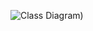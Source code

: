 ![Class Diagram](http://www.plantuml.com/plantuml/svg/pLPHRzis47wUViN1nO2jdQEuJfh4A8e62OPvo98CIVVIvU54dcos5AcGb3DdstyVAJ4MvGG3jYVxnU9tn-FTTyTF-cWT6jTKCikOH6lXLZkK5Zv_NZfNsrcUBuHRDiKUqrL-FoR9qUH2ALrhAUoO_gWDMPiNKXVvGNamcHvFJeYVx1yVq27jq_IGth6JQNbKlftkdqoAwJ4TOVxBRzSvrdLk3Sih52h_WYlCg_8-3wSOAhNcdAHOaLc_pIljdstU9RONN5zTlBkxWp-pRyPWcw8rm0oiCq8j0lYqzso9Qa69wGqioDt4BVQxxoDo7lqzyFSJ3sTet0wo4DAA71pTtRKKC0_D-O20scZUC7SXhFEuz7y1TMtL7j355s8jr5Wo2V06aFDR7GxfoE4aoT6FHbSzjXBq45RNtI4zZPzyi6x1KB96egCXqVsMXEYmQmU93cb5eWyZqNEUSam-b1oGZjO-QCC7s58hkcogWamA2tkX5mlYSpM3GciPiBAHyX8hIlsGyr1ltq8VdaooliPrHShDLQbdSBNfOXz_Gtq8tVUXJsk3pVcWaQVTqJJerIclXDh1PhLvRNKBfRmQiFK630M20XhBnjhe5IL084gxqxh5UMiO4107-7zHKA5rP4A1txxTjxenZFp3cURqtmkE5poF-SJI9zDOkwWMdynWEDNMPDL6C0-KKgCBw_i6bHDkFGEXN28Xmvbtwves7fmiCw9sGglUv_cipQj5Sly5wos_klNc-TP7xlMuZvoI7zgnYrBHZSdM-Ea0plbBgXp6iR_275tQcQZI_MqUjmgPheLz6j2e7fwrMYABWzmpbih33lAMP1V9c_QlDFwJbZnHpOYgPrhALgjqwVCNXlXvOBNbDh1JuLUAfwNqH8tRGMfYPbkqg9TV3pSjC7o_d5E9ZNJzW6oWbzy8fsceZYCiV41a3gxHC99OICeofHs1fDA1BXC3p604xwrufDda-4DgU9y7z8C_7r31N3ao9J82fw5Hebm7dVvTmTKgJBS5eRgR4-nBL5nI77plOya8b08VCIW35EGUY1IqlIGRhbTDngr_0B_FkuTO9Jeoy81hS3uQ87CDIlZPimetRRH74MADOc6ZCodOL_312TaIkC25mGgyhJlIQR148AfQKaMgGqU05Yudy0gzY6PPbXR_rtWSlwYVmU4JwXaOzNmRxwHl6qslzpDRR6WMZe7HP0IlFHZ-Opf1L0PuSDn2z_VsNeysaLwmnRnUiFnhRi4_YwL6_s3eynWQ-noJusAHbL2P_tqanPjA_WC0))
